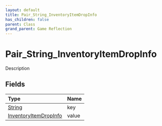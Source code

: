```yaml
---
layout: default
title: Pair_String_InventoryItemDropInfo
has_children: false
parent: Class
grand_parent: Game Reflection
---
```

# Pair_String_InventoryItemDropInfo
Description 

## Fields

| Type | Name |
|:----------|:--------------|
| [String](/riftbreaker-wiki/docs/game-reflection/components/string/) | key |
| [InventoryItemDropInfo](/riftbreaker-wiki/docs/game-reflection/classes/inventory_item_drop_info/) | value |

